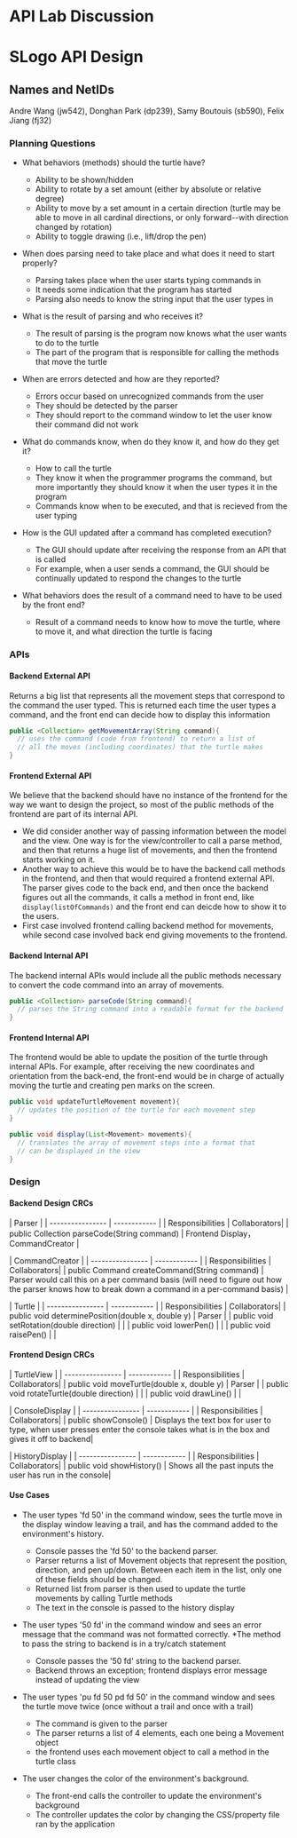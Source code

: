 # API Lab Discussion
# SLogo API Design

## Names and NetIDs
Andre Wang (jw542),
Donghan Park (dp239),
Samy Boutouis (sb590),
Felix Jiang (fj32)

### Planning Questions

* What behaviors (methods) should the turtle have?
    * Ability to be shown/hidden
    * Ability to rotate by a set amount (either by absolute or relative degree)
    * Ability to move by a set amount in a certain direction (turtle may be able to move in all cardinal directions, or only forward--with direction changed by rotation)
    * Ability to toggle drawing (i.e., lift/drop the pen)

* When does parsing need to take place and what does it need to start properly?
    * Parsing takes place when the user starts typing commands in
    * It needs some indication that the program has started
    * Parsing also needs to know the string input that the user types in

* What is the result of parsing and who receives it?
    * The result of parsing is the program now knows what the user wants to do to the turtle
    * The part of the program that is responsible for calling the methods that move the turtle

* When are errors detected and how are they reported?
    * Errors occur based on unrecognized commands from the user
    * They should be detected by the parser
    * They should report to the command window to let the user know their command did not work

* What do commands know, when do they know it, and how do they get it?
    * How to call the turtle
    * They know it when the programmer programs the command, but more importantly they should know it when the user types it in the program
    * Commands know when to be executed, and that is recieved from the user typing

* How is the GUI updated after a command has completed execution?
    * The GUI should update after receiving the response from an API that is called
    * For example, when a user sends a command, the GUI should be continually updated to respond the changes to the turtle

* What behaviors does the result of a command need to have to be used by the front end?
    * Result of a command needs to know how to move the turtle, where to move it, and what direction the turtle is facing

### APIs

#### Backend External API
Returns a big list that represents all the movement steps that correspond to the command the user typed. This is returned each time the user types a command, and the front end can decide how to display this information

```java
public <Collection> getMovementArray(String command){
  // uses the command (code from frontend) to return a list of 
  // all the moves (including coordinates) that the turtle makes
}
```

#### Frontend External API
We believe that the backend should have no instance of the frontend for the way we want to design the project, so most of the public methods of the frontend are part of its internal API.
* We did consider another way of passing information between the model and the view. One way is for the view/controller to call a parse method, and then that returns a huge list of movements, and then the frontend starts working on it.
* Another way to achieve this would be to have the backend call methods in the frontend, and then that would required a frontend external API. The parser gives code to the back end, and then once the backend figures out all the commands, it calls a method in front end, like `display(listOfCommands)` and the front end can deicde how to show it to the users.
* First case involved frontend calling backend method for movements, while second case involved back end giving movements to the frontend.


#### Backend Internal API
The backend internal APIs would include all the public methods necessary to convert the code command into an array of movements.

```java
public <Collection> parseCode(String command){
  // parses the String command into a readable format for the backend
}
```


#### Frontend Internal API
The frontend would be able to update the position of the turtle through internal APIs. For example, after receiving the new coordinates and orientation from the back-end, the front-end would be in charge of actually moving the turtle and creating pen marks on the screen.

```java
public void updateTurtleMovement movement){
  // updates the position of the turtle for each movement step
}
```
```java
public void display(List<Movement> movements){
  // translates the array of movement steps into a format that 
  // can be displayed in the view
}
```

### Design

#### Backend Design CRCs

| Parser                          |
| ---------------- | ------------ |
| Responsibilities | Collaborators|
| public Collection parseCode(String command) | Frontend Display，CommandCreator |

| CommandCreator                  |
| ---------------- | ------------ |
| Responsibilities | Collaborators|
| public Command createCommand(String command) | Parser would call this on a per command basis (will need to figure out how the parser knows how to break down a command in a per-command basis) |

| Turtle                          |
| ---------------- | ------------ |
| Responsibilities | Collaborators|
| public void determinePosition(double x, double y) | Parser |
| public void setRotation(double direction) | |
| public void lowerPen() | |
| public void raisePen() | |


#### Frontend Design CRCs

| TurtleView                      |
| ---------------- | ------------ |
| Responsibilities | Collaborators|
| public void moveTurtle(double x, double y) | Parser |
| public void rotateTurtle(double direction) | |
| public void drawLine() | |

| ConsoleDisplay                  |
| ---------------- | ------------ |
| Responsibilities | Collaborators|
| public showConsole() | Displays the text box for user to type, when user presses enter the console takes what is in the box and gives it off to backend|

| HistoryDisplay                  |
| ---------------- | ------------ |
| Responsibilities | Collaborators|
| public void showHistory() | Shows all the past inputs the user has run in the console|

#### Use Cases

* The user types 'fd 50' in the command window, sees the turtle move in the display window leaving a trail, and has the command added to the environment's history.
    * Console passes the 'fd 50' to the backend parser.
    * Parser returns a list of Movement objects that represent the position, direction, and pen up/down. Between each item in the list, only one of these fields should be changed.
    * Returned list from parser is then used to update the turtle movements by calling Turtle methods
    * The text in the console is passed to the history display

* The user types '50 fd' in the command window and sees an error message that the command was not formatted correctly.
  \*The method to pass the string to backend is in a try/catch statement
    * Console passes the '50 fd' string to the backend parser.
    * Backend throws an exception; frontend displays error message instead of updating the view

* The user types 'pu fd 50 pd fd 50' in the command window and sees the turtle move twice (once without a trail and once with a trail)
    * The command is given to the parser
    * The parser returns a list of 4 elements, each one being a Movement object
    * the frontend uses each movement object to call a method in the turtle class

* The user changes the color of the environment's background.
    * The front-end calls the controller to update the environment's background
    * The controller updates the color by changing the CSS/property file ran by the application